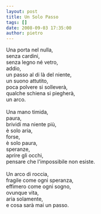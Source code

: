 ```yaml
---
layout: post
title: Un Solo Passo
tags: []
date: 2008-09-03 17:35:00
author: pietro
---
```

Una porta nel nulla,<br/>senza cardini,<br/>senza legno né vetro,<br/>addio,<br/>un passo al di là del niente,<br/>un suono attutito,<br/>poca polvere si solleverà,<br/>qualche schiena si piegherà,<br/>un arco.<br/><br/>Una mano timida,<br/>paura,<br/>brividi ma niente più,<br/>è solo aria,<br/>forse,<br/>è solo paura,<br/>speranze,<br/>aprire gli occhi,<br/>pensare che l'impossibile non esiste.<br/><br/>Un arco di roccia,<br/>fragile come ogni speranza,<br/>effimero come ogni sogno,<br/>ovunque vita,<br/>aria solamente,<br/>e cosa sarà mai un passo.
